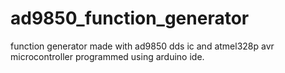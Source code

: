 # ad9850_function_generator
function generator made with ad9850 dds ic and atmel328p avr microcontroller programmed using arduino ide.

